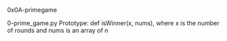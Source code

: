 0x0A-primegame

0-prime_game.py
	Prototype: def isWinner(x, nums), where x is the number of rounds and nums is an array of n

